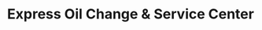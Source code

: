 ---
title: "Express Oil Change & Service Center"
url: /hurst/express-oil-change-und-service-center/
shop: Autowerkstatt
---